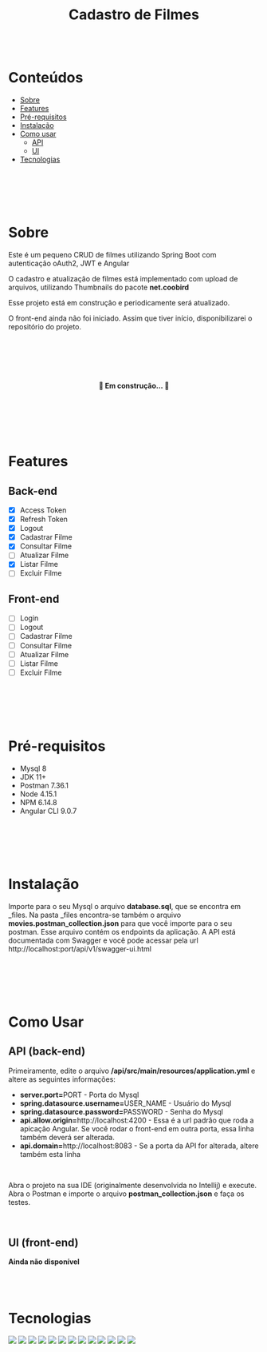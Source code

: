 <h1 align="center">Cadastro de Filmes</h1>

</br></br>

Conteúdos
=================
<!--ts-->
   * [Sobre](#sobre)
   * [Features](#features)
   * [Pré-requisitos](#pre-requisitos)
   * [Instalação](#instalacao)     
   * [Como usar](#como-usar)  
       * [API](#api)     
       * [UI](#ui) 
   * [Tecnologias](#tecnologias)  
<!--te-->

</br></br></br></br>

<div id="sobre"></div>

# Sobre
<div>
<p align="left">Este é um pequeno CRUD de filmes utilizando Spring Boot com autenticação oAuth2, JWT e Angular</p>
    <p align="left">O cadastro e atualização de filmes está implementado com upload de arquivos, utilizando Thumbnails do pacote <b>net.coobird</b></p>    
<p align="left">Esse projeto está em construção e periodicamente será atualizado.</p>
<p align="left">O front-end ainda não foi iniciado. Assim que tiver início, disponibilizarei o repositório do projeto.</p>
</div>


</br></br></br></br>

<h4 align="center"> 
🚧  Em construção...  🚧
</h4>

</br></br></br></br>


<div id="features"></div>

# Features

## Back-end
- [x] Access Token
- [x] Refresh Token
- [x] Logout
- [x] Cadastrar Filme
- [x] Consultar Filme
- [ ] Atualizar Filme
- [x] Listar Filme
- [ ] Excluir Filme

## Front-end
- [ ] Login
- [ ] Logout
- [ ] Cadastrar Filme
- [ ] Consultar Filme
- [ ] Atualizar Filme
- [ ] Listar Filme
- [ ] Excluir Filme

</br></br></br></br>


<div id="pre-requisitos"></div>

# Pré-requisitos
<p align="left">
  <ul>
    <li>Mysql 8</li>
    <li>JDK 11+</li>
    <li>Postman 7.36.1</li>
    <li>Node 4.15.1</li>
    <li>NPM 6.14.8</li>
    <li>Angular CLI 9.0.7</li>
    </ul>
  </p>


</br></br></br></br>

<div id="instalacao"></div>

# Instalação
<div>
<p align="left">Importe para o seu Mysql o arquivo <b>database.sql</b>, que se encontra em _files. Na pasta _files encontra-se também o arquivo <b>movies.postman_collection.json</b> para que você importe para o seu postman. Esse arquivo contém os endpoints da aplicação. A API está documentada com Swagger e você pode acessar pela url http://localhost:port/api/v1/swagger-ui.html</p>
</div>


</br></br></br></br>

<div id="como-usar"></div>

# Como Usar

<div id="api"></div>

## API (back-end)
<div>
<p align="left">Primeiramente, edite o arquivo <b>/api/src/main/resources/application.yml</b> e altere as seguintes informações:</p>  
  <ul>
  <li><b>server.port=</b>PORT - Porta do Mysql</li>
  <li><b>spring.datasource.username=</b>USER_NAME - Usuário do Mysql</li>
  <li><b>spring.datasource.password=</b>PASSWORD - Senha do Mysql</li>
  <li><b>api.allow.origin=</b>http://localhost:4200 - Essa é a url padrão que roda a apicação Angular. Se você rodar o front-end em outra porta, essa linha também deverá ser alterada.</li>
  <li><b>api.domain=</b>http://localhost:8083 - Se a porta da API for alterada, altere também esta linha</li>
  </ul>  
 </br>
 <p align="left">Abra o projeto na sua IDE (originalmente desenvolvida no Intellij) e execute. Abra o Postman e importe o arquivo <b>postman_collection.json</b> e faça os testes.</p>  
</div>

</br>


<div id="ui"></div>

## UI (front-end)
<div>
<p align="left"><b>Ainda não disponível</b></p>  
<div>

</div>

</br></br>

<div id="tecnologias"><div>

# Tecnologias 
<div>
<img src="https://img.shields.io/static/v1?label=Java&message=12&color=green"/>
<img src="https://img.shields.io/static/v1?label=spring-boot&message=2.5.8&color=green"/>
<img src="https://img.shields.io/static/v1?label=oauth&message=2.2.6&color=green"/>
<img src="https://img.shields.io/static/v1?label=jwt&message=1.1.0&color=green"/>
<img src="https://img.shields.io/static/v1?label=mysql&message=8&color=green"/>
<img src="https://img.shields.io/static/v1?label=openapi&message=1.6.3&color=green"/>
<img src="https://img.shields.io/static/v1?label=angular&message=10&color=green"/>

<img src="https://img.shields.io/static/v1?label=angular-jwt&message=4.0.3&color=green"/>
<img src="https://img.shields.io/static/v1?label=ng2-toasty&message=4.0.3&color=green"/>
<img src="https://img.shields.io/static/v1?label=rxjs&message=6.5.4&color=green"/>
<img src="https://img.shields.io/static/v1?label=rxjs-compat&message=6.6.3&color=green"/>
<img src="https://img.shields.io/static/v1?label=bootstrap&message=4.5.3&color=green"/>

<img src="https://img.shields.io/static/v1?label=metronic&message=7.0.8&color=green"/>

</div>


